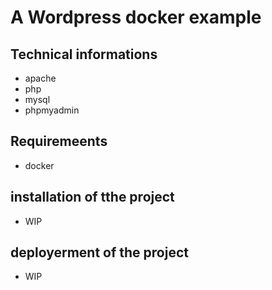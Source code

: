 # A Wordpress docker example

## Technical informations
- apache
- php
- mysql
- phpmyadmin

## Requiremeents
- docker

## installation of tthe project
- WIP

## deployerment of the project
- WIP 
